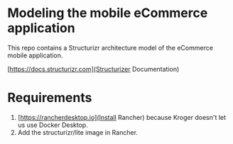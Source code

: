 # Modeling the mobile eCommerce application
This repo contains a Structurizr architecture model of the eCommerce mobile application.

[https://docs.structurizr.com](Structurizer Documentation)

# Requirements
1. [https://rancherdesktop.io](Install Rancher) because Kroger doesn't let us use Docker Desktop.
2. Add the structurizr/lite image in Rancher.

